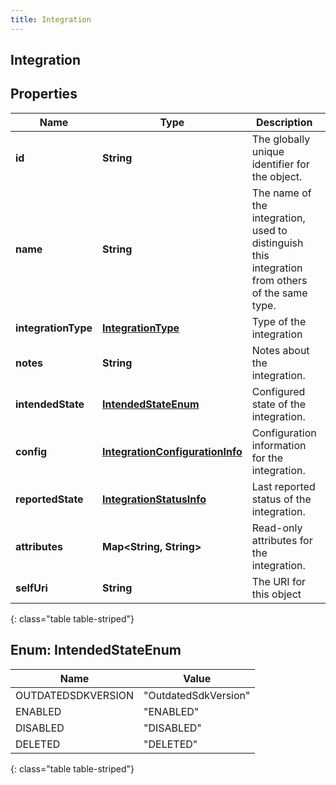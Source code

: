 ```yaml
---
title: Integration
---
```

## Integration


## Properties

| Name | Type | Description | Notes |
| ------------ | ------------- | ------------- | ------------- |
| **id** | **String** | The globally unique identifier for the object. |  [optional] |
| **name** | **String** | The name of the integration, used to distinguish this integration from others of the same type. |  [optional] |
| **integrationType** | [**IntegrationType**](IntegrationType.html) | Type of the integration |  [optional] |
| **notes** | **String** | Notes about the integration. |  [optional] |
| **intendedState** | [**IntendedStateEnum**](#IntendedStateEnum) | Configured state of the integration. |  |
| **config** | [**IntegrationConfigurationInfo**](IntegrationConfigurationInfo.html) | Configuration information for the integration. |  [optional] |
| **reportedState** | [**IntegrationStatusInfo**](IntegrationStatusInfo.html) | Last reported status of the integration. |  [optional] |
| **attributes** | **Map&lt;String, String&gt;** | Read-only attributes for the integration. |  [optional] |
| **selfUri** | **String** | The URI for this object |  [optional] |
{: class="table table-striped"}


<a name="IntendedStateEnum"></a>

## Enum: IntendedStateEnum

| Name | Value |
| ---- | ----- |
| OUTDATEDSDKVERSION | &quot;OutdatedSdkVersion&quot; |
| ENABLED | &quot;ENABLED&quot; |
| DISABLED | &quot;DISABLED&quot; |
| DELETED | &quot;DELETED&quot; |
{: class="table table-striped"}



